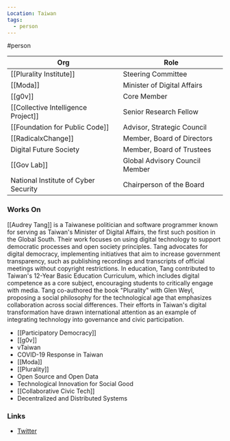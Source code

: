 ```yaml
---
Location: Taiwan
tags:
  - person
---
```

#person

| Org                                  | Role                           |
| ------------------------------------ | ------------------------------ |
| [[Plurality Institute]]              | Steering Committee             |
| [[Moda]]                             | Minister of Digital Affairs    |
| [[g0v]]                              | Core Member                    |
| [[Collective Intelligence Project]]  | Senior Research Fellow         |
| [[Foundation for Public Code]]       | Advisor, Strategic Council     |
| [[RadicalxChange]]                   | Member, Board of Directors     |
| Digital Future Society               | Member, Board of Trustees      |
| [[Gov Lab]]                          | Global Advisory Council Member |
| National Institute of Cyber Security | Chairperson of the Board       |

### Works On
[[Audrey Tang]] is a Taiwanese politician and software programmer known for serving as Taiwan's Minister of Digital Affairs, the first such position in the Global South. Their work focuses on using digital technology to support democratic processes and open society principles. Tang advocates for digital democracy, implementing initiatives that aim to increase government transparency, such as publishing recordings and transcripts of official meetings without copyright restrictions. In education, Tang contributed to Taiwan's 12-Year Basic Education Curriculum, which includes digital competence as a core subject, encouraging students to critically engage with media. Tang co-authored the book "Plurality" with Glen Weyl, proposing a social philosophy for the technological age that emphasizes collaboration across social differences. Their efforts in Taiwan's digital transformation have drawn international attention as an example of integrating technology into governance and civic participation.


- [[Participatory Democracy]]
- [[g0v]]
- vTaiwan
- COVID-19 Response in Taiwan
- [[Moda]]
- [[Plurality]]
- Open Source and Open Data
- Technological Innovation for Social Good
- [[Collaborative Civic Tech]]
- Decentralized and Distributed Systems

### Links
- [Twitter](https://twitter.com/audreyt)